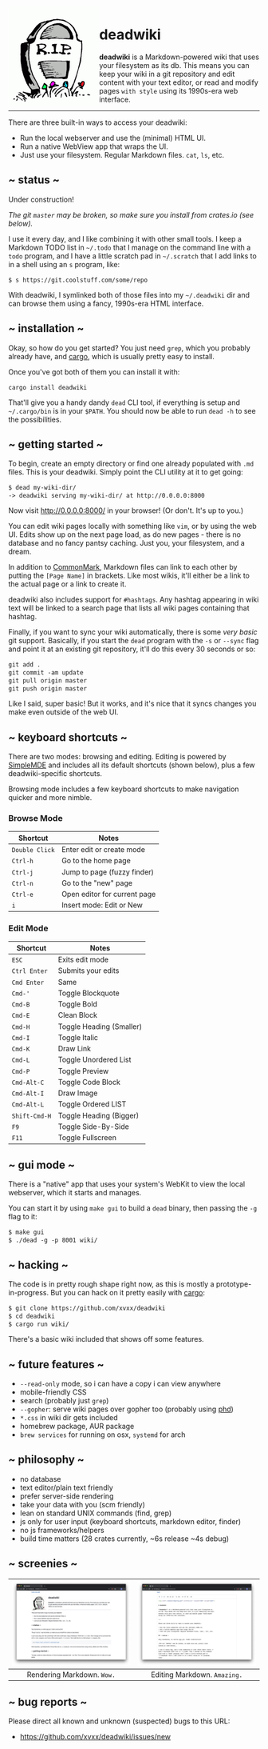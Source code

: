 <img src="/assets/img/rip.gif" alt="R.I.P." height="200" align="left">

# deadwiki

**deadwiki** is a Markdown-powered wiki that uses your filesystem as
its db. This means you can keep your wiki in a git repository and edit
content with your text editor, or read and modify pages `with style`
using its 1990s-era web interface.

---

There are three built-in ways to access your deadwiki:

- Run the local webserver and use the (minimal) HTML UI.
- Run a native WebView app that wraps the UI.
- Just use your filesystem. Regular Markdown files. `cat`, `ls`, etc.

## ~ status ~

Under construction!

_The git `master` may be broken, so make sure you install from
crates.io (see below)._

I use it every day, and I like combining it with other small tools. I
keep a Markdown TODO list in `~/.todo` that I manage on the command
line with a `todo` program, and I have a little scratch pad in
`~/.scratch` that I add links to in a shell using an `s` program,
like:

    $ s https://git.coolstuff.com/some/repo

With deadwiki, I symlinked both of those files into my `~/.deadwiki`
dir and can browse them using a fancy, 1990s-era HTML interface.

## ~ installation ~

Okay, so how do you get started? You just need `grep`, which you
probably already have, and [cargo], which is usually pretty easy to
install.

Once you've got both of them you can install it with:

    cargo install deadwiki

That'll give you a handy dandy `dead` CLI tool, if everything is setup
and `~/.cargo/bin` is in your `$PATH`. You should now be able to run
`dead -h` to see the possibilities.

## ~ getting started ~

To begin, create an empty directory or find one already populated with
`.md` files. This is your deadwiki. Simply point the CLI utility at it
to get going:

    $ dead my-wiki-dir/
    -> deadwiki serving my-wiki-dir/ at http://0.0.0.0:8000

Now visit http://0.0.0.0:8000/ in your browser! (Or don't. It's up to
you.)

You can edit wiki pages locally with something like `vim`, or by using
the web UI. Edits show up on the next page load, as do new pages -
there is no database and no fancy pantsy caching. Just you, your
filesystem, and a dream.

In addition to [CommonMark], Markdown files can link to each other by
putting the `[Page Name]` in brackets. Like most wikis, it'll either
be a link to the actual page or a link to create it.

deadwiki also includes support for `#hashtags`. Any hashtag appearing
in wiki text will be linked to a search page that lists all wiki pages
containing that hashtag.

Finally, if you want to sync your wiki automatically, there is some
_very basic_ git support. Basically, if you start the `dead`
program with the `-s` or `--sync` flag and point it at an existing git
repository, it'll do this every 30 seconds or so:

    git add .
    git commit -am update
    git pull origin master
    git push origin master

Like I said, super basic! But it works, and it's nice that it syncs
changes you make even outside of the web UI.

## ~ keyboard shortcuts ~

There are two modes: browsing and editing. Editing is powered by
[SimpleMDE] and includes all its default shortcuts (shown below), plus
a few deadwiki-specific shortcuts.

Browsing mode includes a few keyboard shortcuts to make navigation
quicker and more nimble.

### Browse Mode

| **Shortcut**   | **Notes**                    |
| -------------- | ---------------------------- |
| `Double Click` | Enter edit or create mode    |
| `Ctrl-h`       | Go to the home page          |
| `Ctrl-j`       | Jump to page (fuzzy finder)  |
| `Ctrl-n`       | Go to the "new" page         |
| `Ctrl-e`       | Open editor for current page |
| `i`            | Insert mode: Edit or New     |

### Edit Mode

| **Shortcut**  | **Notes**                |
| ------------- | ------------------------ |
| `ESC`         | Exits edit mode          |
| `Ctrl Enter`  | Submits your edits       |
| `Cmd Enter`   | Same                     |
| `Cmd-'`       | Toggle Blockquote        |
| `Cmd-B`       | Toggle Bold              |
| `Cmd-E`       | Clean Block              |
| `Cmd-H`       | Toggle Heading (Smaller) |
| `Cmd-I`       | Toggle Italic            |
| `Cmd-K`       | Draw Link                |
| `Cmd-L`       | Toggle Unordered List    |
| `Cmd-P`       | Toggle Preview           |
| `Cmd-Alt-C`   | Toggle Code Block        |
| `Cmd-Alt-I`   | Draw Image               |
| `Cmd-Alt-L`   | Toggle Ordered LIST      |
| `Shift-Cmd-H` | Toggle Heading (Bigger)  |
| `F9`          | Toggle Side-By-Side      |
| `F11`         | Toggle Fullscreen        |

## ~ gui mode ~

There is a "native" app that uses your system's WebKit to view the
local webserver, which it starts and manages.

You can start it by using `make gui` to build a `dead` binary, then
passing the `-g` flag to it:

    $ make gui
    $ ./dead -g -p 8001 wiki/

## ~ hacking ~

The code is in pretty rough shape right now, as this is mostly a
prototype-in-progress. But you can hack on it pretty easily with
[cargo]:

    $ git clone https://github.com/xvxx/deadwiki
    $ cd deadwiki
    $ cargo run wiki/

There's a basic wiki included that shows off some features.

## ~ future features ~

- `--read-only` mode, so i can have a copy i can view anywhere
- mobile-friendly CSS
- search (probably just `grep`)
- `--gopher`: serve wiki pages over gopher too (probably using [phd])
- `*.css` in wiki dir gets included
- homebrew package, AUR package
- `brew services` for running on osx, `systemd` for arch

## ~ philosophy ~

- no database
- text editor/plain text friendly
- prefer server-side rendering
- take your data with you (scm friendly)
- lean on standard UNIX commands (find, grep)
- js only for user input (keyboard shortcuts, markdown editor, finder)
- no js frameworks/helpers
- build time matters (28 crates currently, ~6s release ~4s debug)

## ~ screenies ~

| ![screenie1](/assets/img/screenie1.jpeg) | ![screenie1](/assets/img/screenie2.jpeg) |
| :--------------------------------------: | :--------------------------------------: |
|        Rendering Markdown. `Wow.`        |       Editing Markdown. `Amazing.`       |

## ~ bug reports ~

Please direct all known and unknown (suspected) bugs to this URL:

- https://github.com/xvxx/deadwiki/issues/new

[cargo]: https://rustup.rs
[simplemde]: https://simplemde.com/
[keys]: https://github.com/sparksuite/simplemde-markdown-editor#keyboard-shortcuts
[commonmark]: https://commonmark.org/
[phd]: https://github.com/xvxx/phd
